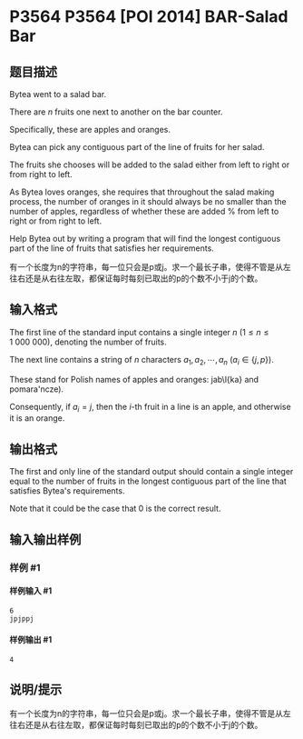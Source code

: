 # P3564 P3564 [POI 2014] BAR-Salad Bar

## 题目描述

Bytea went to a salad bar.

There are $n$ fruits one next to another on the bar counter.

Specifically, these are apples and oranges.

Bytea can pick any contiguous part of the line of fruits for her salad.

The fruits she chooses will be added to the salad either from left to right or from right to left.

As Bytea loves oranges, she requires that throughout the salad making process, the number of oranges    in it should always be no smaller than the number of apples, regardless of whether these are added %    from left to right or from right to left.

Help Bytea out by writing a program that will find the longest contiguous part of the line of fruits    that satisfies her requirements.

有一个长度为n的字符串，每一位只会是p或j。求一个最长子串，使得不管是从左往右还是从右往左取，都保证每时每刻已取出的p的个数不小于j的个数。


## 输入格式

The first line of the standard input contains a single integer $n$ ($1\le n\le 1\ 000\ 000$), denoting the number of fruits.

The next line contains a string of $n$ characters $a_1,a_2,\cdots,a_n$ ($a_i\in \{j,p\}$).

These stand for Polish names of apples and oranges: jab\l{ka} and pomara\'ncze).

Consequently, if $a_i=j$, then the $i$-th fruit in a line is an apple,      and otherwise it is an orange.


## 输出格式

The first and only line of the standard output should contain a single integer equal to the number of fruits in the longest contiguous part of the line that satisfies Bytea's requirements.

Note that it could be the case that $0$ is the correct result.


## 输入输出样例

### 样例 #1

#### 样例输入 #1

```
6
jpjppj
```

#### 样例输出 #1

```
4
```

## 说明/提示

有一个长度为n的字符串，每一位只会是p或j。求一个最长子串，使得不管是从左往右还是从右往左取，都保证每时每刻已取出的p的个数不小于j的个数。


